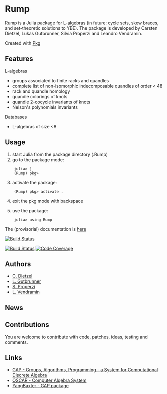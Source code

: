 
# Rump
Rump is a Julia package for L-algebras (in future: cycle sets, skew braces, and set-theoretic solutions to YBE). The package is developed by Carsten Dietzel, Lukas Gutbrunner, Silvia Properzi and Leandro Vendramin.

Created with [Pkg](https://github.com/JuliaLang/julia)

Features
--------
L-algebras
* groups associated to finite racks and quandles 
* complete list of non-isomorphic indecomposable quandles of order < 48 
* rack and quandle homology
* quandle colorings of knots
* quandle 2-cocycle invariants of knots
* Nelson's polynomials invariants

Databases
* L-algebras of size <8

Usage
--------
1. start Julia from the package directory (.Rump)
2. go to the package mode:
```julia-repl
    julia> ]
    (Rump) pkg>
```
3. activate the package:
```julia-repl
    (Rump) pkg> activate .
```
4.  exit the pkg mode with backspace

5. use the package:
```julia-repl
    julia> using Rump
```

The (provisorial) documentation is [here](https://htmlpreview.github.io/?https://github.com/Properzi/Rump.jl/blob/master/docs/build/index.html)


[![Build Status](https://github.com/properzi/Rump.jl/actions/workflows/CI.yml/badge.svg?branch=master)](https://github.com/properzi/Rump.jl/actions/workflows/CI.yml?query=branch%3Amaster)

[![Build Status](https://github.com/gap-packages/rig/workflows/CI/badge.svg?branch=master)](https://github.com/gap-packages/rig/actions?query=workflow%3ACI+branch%3Amaster)
[![Code Coverage](https://codecov.io/github/gap-packages/rig/coverage.svg?branch=master&token=)](https://codecov.io/gh/gap-packages/rig)

Authors
-------
* [C. Dietzel](https://sites.google.com/view/carstendietzel/startseite)
* [L. Gutbrunner](https://www.linkedin.com/in/lukas-gutbrunner-b86aa5320/?originalSubdomain=be)
* [S. Properzi](https://properzi.github.io/)
* [L. Vendramin](https://leandrovendramin.org/)

News
----

<!---
Cite as
-------
If you have used Rump in the preparation of a paper please cite it as:
...
-->

Contributions
-------------
You are welcome to contribute with code, patches, ideas, testing and comments.


Links
-----
* [GAP - Groups, Algorithms, Programming - a System for Computational Discrete Algebra](https://www.gap-system.org/)   
* [OSCAR - Computer Algebra System](https://www.oscar-system.org/)
* [YangBaxter - GAP package](https://gap-packages.github.io/YangBaxter/)

